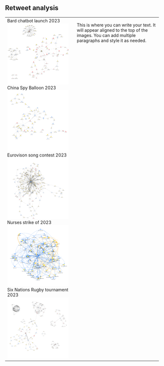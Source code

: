 ## Retweet analysis

<table>
  <tr>
    <td>
      Bard chatbot launch 2023
      <img src="images/bard.png" width="400"><br>
      China Spy Balloon 2023
      <img src="images/ChinaSpyBalloon.png" width="400"><br>
      Eurovison song contest 2023
      <img src="images/Eurovision.png" width="400"><br>
      Nurses strike of 2023
      <img src="images/NursesStrike.png"" width="400"><br>
      Six Nations Rugby tournament 2023
      <img src="images/SixNations.png" width="400">
    </td>
    <td style="vertical-align: top; padding-left: 20px; border: none;">
      <p>
        This is where you can write your text. It will appear aligned to the top of the images.
        You can add multiple paragraphs and style it as needed.
      </p>
    </td>
  </tr>
</table>
 
